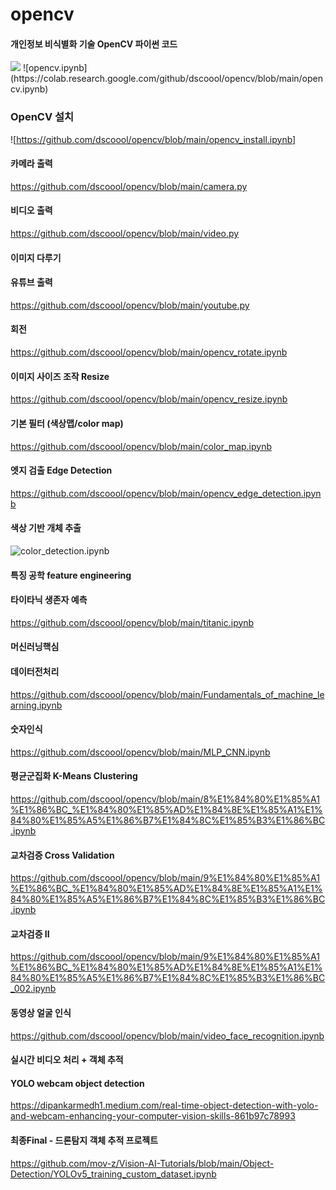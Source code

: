 # opencv
#### 개인정보 비식별화 기술 OpenCV 파이썬 코드


<img src="https://raw.githubusercontent.com/dscoool/opencv/refs/heads/main/image.png">
![opencv.ipynb](https://colab.research.google.com/github/dscoool/opencv/blob/main/opencv.ipynb)


### OpenCV 설치
![https://github.com/dscoool/opencv/blob/main/opencv_install.ipynb]

#### 카메라 출력
https://github.com/dscoool/opencv/blob/main/camera.py

#### 비디오 출력
https://github.com/dscoool/opencv/blob/main/video.py

#### 이미지 다루기

#### 유튜브 출력
https://github.com/dscoool/opencv/blob/main/youtube.py


#### 회전
https://github.com/dscoool/opencv/blob/main/opencv_rotate.ipynb

#### 이미지 사이즈 조작 Resize
https://github.com/dscoool/opencv/blob/main/opencv_resize.ipynb

#### 기본 필터 (색상맵/color map)
https://github.com/dscoool/opencv/blob/main/color_map.ipynb

#### 엣지 검출 Edge Detection
https://github.com/dscoool/opencv/blob/main/opencv_edge_detection.ipynb

#### 색상 기반 개체 추출

![color_detection.ipynb](https://github.com/dscoool/opencv/blob/main/color_detection.ipynb)

#### 특징 공학 feature engineering
#### 타이타닉 생존자 예측
https://github.com/dscoool/opencv/blob/main/titanic.ipynb

#### 머신러닝핵심 
#### 데이터전처리
https://github.com/dscoool/opencv/blob/main/Fundamentals_of_machine_learning.ipynb

#### 숫자인식
https://github.com/dscoool/opencv/blob/main/MLP_CNN.ipynb

#### 평균군집화 K-Means Clustering
https://github.com/dscoool/opencv/blob/main/8%E1%84%80%E1%85%A1%E1%86%BC_%E1%84%80%E1%85%AD%E1%84%8E%E1%85%A1%E1%84%80%E1%85%A5%E1%86%B7%E1%84%8C%E1%85%B3%E1%86%BC.ipynb

#### 교차검증 Cross Validation
https://github.com/dscoool/opencv/blob/main/9%E1%84%80%E1%85%A1%E1%86%BC_%E1%84%80%E1%85%AD%E1%84%8E%E1%85%A1%E1%84%80%E1%85%A5%E1%86%B7%E1%84%8C%E1%85%B3%E1%86%BC.ipynb

#### 교차검증 II
https://github.com/dscoool/opencv/blob/main/9%E1%84%80%E1%85%A1%E1%86%BC_%E1%84%80%E1%85%AD%E1%84%8E%E1%85%A1%E1%84%80%E1%85%A5%E1%86%B7%E1%84%8C%E1%85%B3%E1%86%BC_002.ipynb

#### 동영상 얼굴 인식
https://github.com/dscoool/opencv/blob/main/video_face_recognition.ipynb

#### 실시간 비디오 처리 + 객체 추적
#### YOLO webcam object detection
https://dipankarmedh1.medium.com/real-time-object-detection-with-yolo-and-webcam-enhancing-your-computer-vision-skills-861b97c78993

#### 최종Final - 드론탐지 객체 추적 프로젝트
https://github.com/mov-z/Vision-AI-Tutorials/blob/main/Object-Detection/YOLOv5_training_custom_dataset.ipynb

